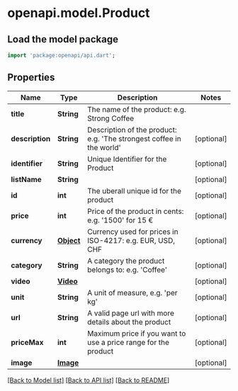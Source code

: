 # openapi.model.Product

## Load the model package
```dart
import 'package:openapi/api.dart';
```

## Properties
Name | Type | Description | Notes
------------ | ------------- | ------------- | -------------
**title** | **String** | The name of the product: e.g. Strong Coffee | 
**description** | **String** | Description of the product: e.g. 'The strongest coffee in the world' | [optional] 
**identifier** | **String** | Unique Identifier for the Product | [optional] 
**listName** | **String** |  | [optional] 
**id** | **int** | The uberall unique id for the product | [optional] 
**price** | **int** | Price of the product in cents: e.g. '1500' for 15 € | [optional] 
**currency** | [**Object**](.md) | Currency used for prices in ISO-4217: e.g. EUR, USD, CHF | [optional] 
**category** | **String** | A category the product belongs to: e.g. 'Coffee' | [optional] 
**video** | [**Video**](Video.md) |  | [optional] 
**unit** | **String** | A unit of measure, e.g. 'per kg' | [optional] 
**url** | **String** | A valid page url with more details about the product | [optional] 
**priceMax** | **int** | Maximum price if you want to use a price range for the product | [optional] 
**image** | [**Image**](Image.md) |  | [optional] 

[[Back to Model list]](../README.md#documentation-for-models) [[Back to API list]](../README.md#documentation-for-api-endpoints) [[Back to README]](../README.md)


